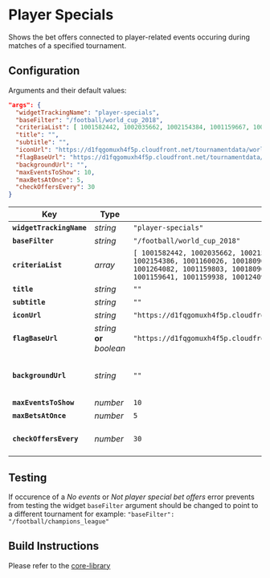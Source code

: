 # Player Specials

Shows the bet offers connected to player-related events occuring during matches of a specified tournament.

## Configuration

Arguments and their default values:

```json
"args": {
  "widgetTrackingName": "player-specials",
  "baseFilter": "/football/world_cup_2018",
  "criteriaList": [ 1001582442, 1002035662, 1002154384, 1001159667, 1001240968, 1002154385, 1001240969, 1002154386, 1001160026, 1001809659, 1002154388, 1001159997, 1001159730, 1001482031, 1001264082, 1001159803, 1001809665, 1002154387, 1002899077, 1001326634, 1001326635, 1001159641, 1001159938, 1001240965, 1002899070, 1001159641, 1001638881, 1002899071 ],
  "title": "",
  "subtitle": "",
  "iconUrl": "https://d1fqgomuxh4f5p.cloudfront.net/tournamentdata/worldcup2018/icons/world_cup_2018.svg",
  "flagBaseUrl": "https://d1fqgomuxh4f5p.cloudfront.net/tournamentdata/worldcup2018/icons/",
  "backgroundUrl": "",
  "maxEventsToShow": 10,
  "maxBetsAtOnce": 5,
  "checkOffersEvery": 30
}
```

| Key                      | Type                      | Default Value                                                                                                                                                                                                                                                                                                                                        | Description                                                                                                                                                                                                                        |
| ------------------------ | ------------------------- | ---------------------------------------------------------------------------------------------------------------------------------------------------------------------------------------------------------------------------------------------------------------------------------------------------------------------------------------------------- | ---------------------------------------------------------------------------------------------------------------------------------------------------------------------------------------------------------------------------------- |
| **`widgetTrackingName`** | _string_                  | `"player-specials"`                                                                                                                                                                                                                                                                                                                                  | tracking name to identify the widget for analytics purposes                                                                                                                                                                        |
| **`baseFilter`**         | _string_                  | `"/football/world_cup_2018"`                                                                                                                                                                                                                                                                                                                         | url filter path to tournament                                                                                                                                                                                                      |
| **`criteriaList`**       | _array_                   | `[ 1001582442, 1002035662, 1002154384, 1001159667, 1001240968, 1002154385, 1001240969, 1002154386, 1001160026, 1001809659, 1002154388, 1001159997, 1001159730, 1001482031, 1001264082, 1001159803, 1001809665, 1002154387, 1002899077, 1001326634, 1001326635, 1001159641, 1001159938, 1001240965, 1002899070, 1001159641, 1001638881, 1002899071 ]` | criteria ids to display                                                                                                                                                                                                            |
| **`title`**              | _string_                  | `""`                                                                                                                                                                                                                                                                                                                                                 | if blank the default title `"World cup 2018"` will be displayed                                                                                                                                                                    |
| **`subtitle`**           | _string_                  | `""`                                                                                                                                                                                                                                                                                                                                                 | if blank the default subtitle `"player specials"` will be displayed                                                                                                                                                                |
| **`iconUrl`**            | _string_                  | `"https://d1fqgomuxh4f5p.cloudfront.net/tournamentdata/worldcup2018/icons/world_cup_2018.svg"`                                                                                                                                                                                                                                                       | absolute url to a directory containing a custom icon                                                                                                                                                                               |
| **`flagBaseUrl`**        | _string_ **or** _boolean_ | `"https://d1fqgomuxh4f5p.cloudfront.net/tournamentdata/worldcup2018/icons/"`                                                                                                                                                                                                                                                                         | absolute url pointing to a directory containing flags of all competitors, set to empty string or false if no flags are to be displayed                                                                                             |
| **`backgroundUrl`**      | _string_                  | `""`                                                                                                                                                                                                                                                                                                                                                 | absolute url pointing to a file that should be used as a background, if empty string then `"https://d1fqgomuxh4f5p.cloudfront.net/tournamentdata/worldcup2018/overview-bw-bg-mobile.jpg"` the default background will be displayed |
| **`maxEventsToShow`**    | _number_                  | `10`                                                                                                                                                                                                                                                                                                                                                 | number of events from the specific tournament to lookup                                                                                                                                                                            |
| **`maxBetsAtOnce`**      | _number_                  | `5`                                                                                                                                                                                                                                                                                                                                                  | how many bet offers should be displayed at once                                                                                                                                                                                    |
| **`checkOffersEvery`**   | _number_                  | `30`                                                                                                                                                                                                                                                                                                                                                 | (in seconds) how often to check for changes in betoffers and event info **note** this will make network requests so short intervals should be used with caution for performance reasons                                            |

## Testing

If occurence of a _No events_ or _Not player special bet offers_ error prevents from testing the widget `baseFilter` argument should be changed to point to a different tournament for example: `"baseFilter": "/football/champions_league"`

## Build Instructions

Please refer to the [core-library](https://github.com/kambi-sportsbook-widgets/widget-core-library)
